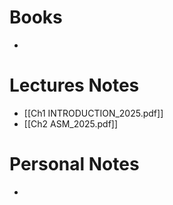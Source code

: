 # Books
- 
# Lectures Notes
- [[Ch1 INTRODUCTION_2025.pdf]]
- [[Ch2 ASM_2025.pdf]]
# Personal Notes
- 
